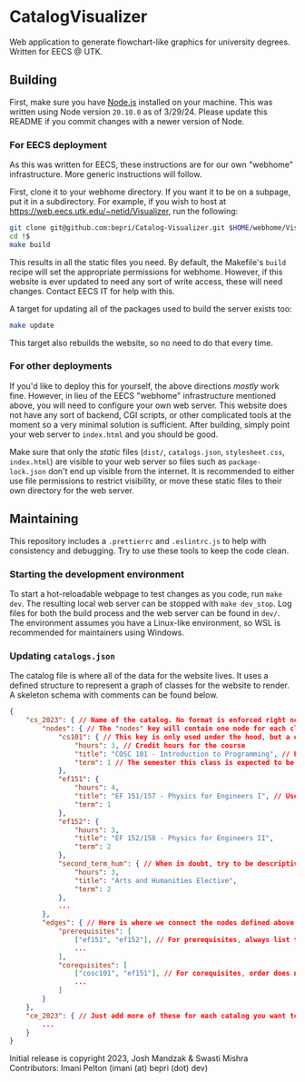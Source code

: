# CatalogVisualizer
Web application to generate flowchart-like graphics for university degrees. Written for EECS @ UTK.

## Building
First, make sure you have [Node.js](https://nodejs.org/en/download) installed on your machine. This was written using Node version `20.10.0` as of 3/29/24. Please update this README if you commit changes with a newer version of Node.

### For EECS deployment
As this was written for EECS, these instructions are for our own "webhome" infrastructure. More generic instructions will follow.

First, clone it to your webhome directory. If you want it to be on a subpage, put it in a subdirectory. For example, if you wish to host at https://web.eecs.utk.edu/~netid/Visualizer, run the following:
```sh
git clone git@github.com:bepri/Catalog-Visualizer.git $HOME/webhome/Visualizer
cd !$
make build
```

This results in all the static files you need. By default, the Makefile's `build` recipe will set the appropriate permissions for webhome. However, if this website is ever updated to need any sort of write access, these will need changes. Contact EECS IT for help with this.

A target for updating all of the packages used to build the server exists too:
```sh
make update
```

This target also rebuilds the website, so no need to do that every time.

### For other deployments
If you'd like to deploy this for yourself, the above directions _mostly_ work fine. However, in lieu of the EECS "webhome" infrastructure mentioned above, you will need to configure your own web server. This website does not have any sort of backend, CGI scripts, or other complicated tools at the moment so a very minimal solution is sufficient. After building, simply point your web server to `index.html` and you should be good.

Make sure that only the _static_ files (`dist/`, `catalogs.json`, `stylesheet.css`, `index.html`) are visible to your web server so files such as `package-lock.json` don't end up visible from the internet. It is recommended to either use file permissions to restrict visibility, or move these static files to their own directory for the web server.

## Maintaining
This repository includes a `.prettierrc` and `.eslintrc.js` to help with consistency and debugging. Try to use these tools to keep the code clean.

### Starting the development environment
To start a hot-reloadable webpage to test changes as you code, run `make dev`. The resulting local web server can be stopped with `make dev_stop`. Log files for both the build process and the web server can be found in `dev/`. The environment assumes you have a Linux-like environment, so WSL is recommended for maintainers using Windows.

### Updating `catalogs.json`
The catalog file is where all of the data for the website lives. It uses a defined structure to represent a graph of classes for the website to render. A skeleton schema with comments can be found below.
```json
{
    "cs_2023": { // Name of the catalog. No format is enforced right now for this.
        "nodes": { // The "nodes" key will contain one node for each class
            "cs101": { // This key is only used under the hood, but a descriptive key helps a lot with debugging.
                "hours": 3, // Credit hours for the course
                "title": "COSC 101 - Introduction to Programming", // Full title of the course
                "term": 1 // The semester this class is expected to be taken
            },
            "ef151": {
                "hours": 4,
                "title": "EF 151/157 - Physics for Engineers I", // Use a slash and list the other course code if an honor's section is available
                "term": 1
            },
            "ef152": {
                "hours": 3,
                "title": "EF 152/158 - Physics for Engineers II",
                "term": 2
            },
            "second_term_hum": { // When in doubt, try to be descriptive for course slots that have many choices, such as electives or gen-eds
                "hours": 3,
                "title": "Arts and Humanities Elective",
                "term": 2
            },
            ...
        },
        "edges": { // Here is where we connect the nodes defined above
            "prerequisites": [
                ["ef151", "ef152"], // For prerequisites, always list the earlier of the two courses first
                ...
            ],
            "corequisites": [
                ["cosc101", "ef151"], // For corequisites, order does not matter
                ...
            ]
        }
    },
    "ce_2023": { // Just add more of these for each catalog you want to support
        ...
    }
}
```

Initial release is copyright 2023, Josh Mandzak & Swasti Mishra
Contributors: Imani Pelton (imani (at) bepri (dot) dev)
